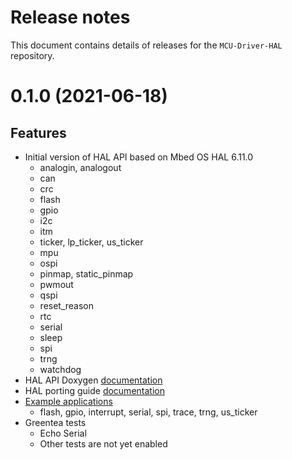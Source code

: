 # Release notes

This document contains details of releases for the `MCU-Driver-HAL` repository.

0.1.0 (2021-06-18)
===================

Features
--------

* Initial version of HAL API based on Mbed OS HAL 6.11.0
  * analogin, analogout
  * can
  * crc
  * flash
  * gpio
  * i2c
  * itm
  * ticker, lp_ticker, us_ticker
  * mpu
  * ospi
  * pinmap, static_pinmap
  * pwmout
  * qspi
  * reset_reason
  * rtc
  * serial
  * sleep
  * spi
  * trng
  * watchdog
* HAL API Doxygen [documentation](https://armmbed.github.io/MCU-Driver-HAL/doxygen/html/index.html)
* HAL porting guide [documentation](https://github.com/ARMmbed/MCU-Driver-HAL/blob/main/docs/porting/PORTING.md)
* [Example applications](https://github.com/ARMmbed/MCU-Driver-HAL/tree/main/examples#provided-examples)
  * flash, gpio, interrupt, serial, spi, trace, trng, us_ticker
* Greentea tests
  * Echo Serial
  * Other tests are not yet enabled
